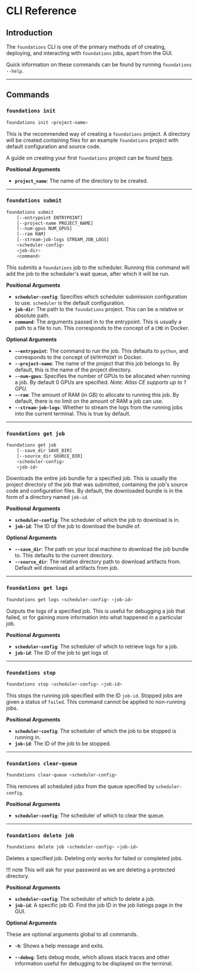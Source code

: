 # CLI Reference

## Introduction

The `foundations` CLI is one of the primary methods of of creating, deploying, and interacting with `foundations` jobs, apart from the GUI.

Quick information on these commands can be found by running `foundations --help`.

---

## Commands

### `foundations init`

```bash
foundations init <project-name>
```

This is the recommended way of creating a `foundations` project. A directory will be created containing files for an example `foundations` project with default configuration and source code.

A guide on creating your first `foundations` project can be found [here](old/first_example.md#create-a-new-foundations-project).

**Positional Arguments**

* **`project_name`**: The name of the directory to be created.

---

### `foundations submit`

```bash
foundations submit
    [--entrypoint ENTRYPOINT]
    [--project-name PROJECT_NAME]
    [--num-gpus NUM_GPUS]
    [--ram RAM]
    [--stream-job-logs STREAM_JOB_LOGS]
    <scheduler-config>
    <job-dir>
    <command>
```

This submits a `foundations` job to the scheduler. Running this command will add the job to the scheduler's wait queue, after which it will be run.

**Positional Arguments**

* **`scheduler-config`**: Specifies which scheduler submission configuration to use. `scheduler` is the default configuration.
* **`job-dir`**: The path to the `foundations` project. This can be a relative or absolute path.
* **`command`**: The arguments passed in to the entrypoint. This is usually a path to a file to run. This corresponds to the concept of a `CMD` in Docker.

**Optional Arguments**

* **`--entrypoint`**: The command to run the job. This defaults to `python`, and corresponds to the concept of `ENTRYPOINT` in Docker.
* **`--project-name`**: The name of the project that this job belongs to. By default, this is the name of the project directory.
* **`--num-gpus`**: Specifies the number of GPUs to be allocated when running a job. By default 0 GPUs are specified. *Note: Atlas CE supports up to 1 GPU.*
* **`--ram`**: The amount of RAM (in GB) to allocate to running this job. By default, there is no limit on the amount of RAM a job can use.
* **`--stream-job-logs`**: Whether to stream the logs from the running jobs into the current terminal. This is true by default.

---

### `foundations get job`

```bash
foundations get job
    [--save_dir SAVE_DIR]
    [--source_dir SOURCE_DIR]
    <scheduler-config>
    <job-id>
```

Downloads the entire job bundle for a specified job. This is usually the project directory of the job that was submitted, containing the job's source code and configuration files. By default, the downloaded bundle is in the form of a directory named `job-id`.

**Positional Arguments**

* **`scheduler-config`**: The scheduler of which the job to download is in.
* **`job-id`**: The ID of the job to download the bundle of.

**Optional Arguments**

* **`--save_dir`**: The path on your local machine to download the job bundle to. This defaults to the current directory.
* **`--source_dir`**: The relative directory path to download artifacts from. Default will download all artifacts from job.

---

### `foundations get logs`

```bash
foundations get logs <scheduler-config> <job-id>
```

Outputs the logs of a specified job. This is useful for debugging a job that failed, or for gaining more information into what happened in a particular job.

**Positional Arguments**

* **`scheduler-config`**: The scheduler of which to retrieve logs for a job.
* **`job-id`**: The ID of the job to get logs of.


---

### `foundations stop`

```bash
foundations stop <scheduler-config> <job-id>
```

This stops the running job specified with the ID `job-id`. Stopped jobs are given a status of `failed`. This command cannot be applied to non-running jobs.

**Positional Arguments**

* **`scheduler-config`**: The scheduler of which the job to be stopped is running in.
* **`job-id`**: The ID of the job to be stopped.

---

### `foundations clear-queue`

```bash
foundations clear-queue <scheduler-config>
```

This removes all scheduled jobs from the queue specified by `scheduler-config`.

**Positional Arguments**

* **`scheduler-config`**: The scheduler of which to clear the queue.

---

### `foundations delete job`

```bash
foundations delete job <scheduler-config> <job-id>
```

Deletes a specified job. Deleting only works for failed or completed jobs.

!!! note
    This will ask for your password as we are deleting a protected directory.

**Positional Arguments**

* **`scheduler-config`**: The scheduler of which to delete a job.
* **`job-id`**: A specific job ID. Find the job ID in the job listings page in the GUI.

**Optional Arguments**

These are optional arguments global to all commands.

* **`-h`**: Shows a help message and exits.

* **`--debug`**: Sets debug mode, which allows stack traces and other information useful for debugging to be displayed on the terminal.